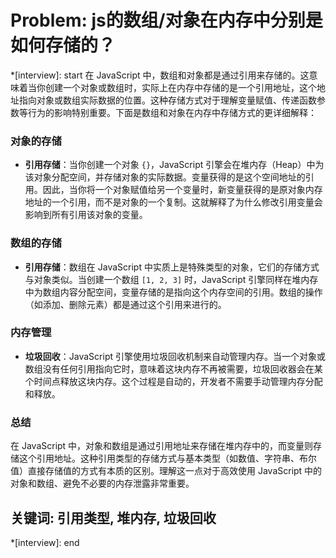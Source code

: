 # Problem: js的数组/对象在内存中分别是如何存储的？

*[interview]: start
在 JavaScript 中，数组和对象都是通过引用来存储的。这意味着当你创建一个对象或数组时，实际上在内存中存储的是一个引用地址，这个地址指向对象或数组实际数据的位置。这种存储方式对于理解变量赋值、传递函数参数等行为的影响特别重要。下面是数组和对象在内存中存储方式的更详细解释：

### 对象的存储

- **引用存储**：当你创建一个对象 `{}`，JavaScript 引擎会在堆内存（Heap）中为该对象分配空间，并存储对象的实际数据。变量获得的是这个空间地址的引用。因此，当你将一个对象赋值给另一个变量时，新变量获得的是原对象内存地址的一个引用，而不是对象的一个复制。这就解释了为什么修改引用变量会影响到所有引用该对象的变量。

### 数组的存储

- **引用存储**：数组在 JavaScript 中实质上是特殊类型的对象，它们的存储方式与对象类似。当创建一个数组 `[1, 2, 3]` 时，JavaScript 引擎同样在堆内存中为数组内容分配空间，变量存储的是指向这个内存空间的引用。数组的操作（如添加、删除元素）都是通过这个引用来进行的。

### 内存管理

- **垃圾回收**：JavaScript 引擎使用垃圾回收机制来自动管理内存。当一个对象或数组没有任何引用指向它时，意味着这块内存不再被需要，垃圾回收器会在某个时间点释放这块内存。这个过程是自动的，开发者不需要手动管理内存分配和释放。

### 总结

在 JavaScript 中，对象和数组是通过引用地址来存储在堆内存中的，而变量则存储这个引用地址。这种引用类型的存储方式与基本类型（如数值、字符串、布尔值）直接存储值的方式有本质的区别。理解这一点对于高效使用 JavaScript 中的对象和数组、避免不必要的内存泄露非常重要。

## 关键词: 引用类型, 堆内存, 垃圾回收
*[interview]: end
